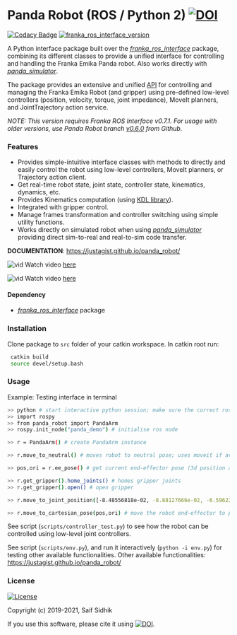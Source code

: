 # Panda Robot (ROS / Python 2) [![DOI](https://zenodo.org/badge/DOI/10.5281/zenodo.3747459.svg)](https://doi.org/10.5281/zenodo.3747459)

[![Codacy Badge](https://api.codacy.com/project/badge/Grade/104807d6e9d74377ac40c827d9d261e3)](https://www.codacy.com/manual/justagist/panda_robot?utm_source=github.com&amp;utm_medium=referral&amp;utm_content=justagist/panda_robot&amp;utm_campaign=Badge_Grade) [![franka_ros_interface_version](https://img.shields.io/badge/franka_ros_interface-v0.7.1-yellow.svg)](https://github.com/justagist/franka_ros_interface)

A Python interface package built over the [*franka_ros_interface*](https://github.com/justagist/franka_ros_interface) package, combining its different classes to provide a unified interface for controlling and handling the Franka Emika Panda robot. Also works directly with [*panda_simulator*](https://github.com/justagist/panda_simulator).

The package provides an extensive and unified [API](https://justagist.github.io/panda_robot/) for controlling and managing the Franka Emika Robot (and gripper) using pre-defined low-level controllers (position, velocity, torque, joint impedance), MoveIt planners, and JointTrajectory action service.

*NOTE: This version requires Franka ROS Interface v0.7.1. For usage with older versions, use Panda Robot branch [v0.6.0](https://github.com/justagist/panda_robot/tree/v0.6.0) from Github.*

### Features

- Provides simple-intuitive interface classes with methods to directly and easily control the robot using low-level controllers, MoveIt planners, or Trajectory action client.
- Get real-time robot state, joint state, controller state, kinematics, dynamics, etc.
- Provides Kinematics computation (using [KDL library](http://wiki.ros.org/kdl)).
- Integrated with gripper control.
- Manage frames transformation and controller switching using simple utility functions.
- Works directly on simulated robot when using [*panda_simulator*](https://github.com/justagist/panda_simulator) providing direct sim-to-real and real-to-sim code transfer.

**DOCUMENTATION**: https://justagist.github.io/panda_robot/

  ![vid](assets/panda_robot_demo.gif)
 Watch video [here](https://youtu.be/4bEVysUIvOY)

  ![vid](assets/panda_simulator.gif)
 Watch video [here](https://www.youtube.com/watch?v=NdSbXC0r7tU)

#### Dependency
- [*franka_ros_interface*](https://github.com/justagist/franka_ros_interface) package

### Installation

Clone package to `src` folder of your catkin workspace. In catkin root run:

```sh
 catkin build
 source devel/setup.bash
```

### Usage

Example: Testing interface in terminal

```bash
>> python # start interactive python session; make sure the correct ros workspace is sourced.
>> import rospy
>> from panda_robot import PandaArm
>> rospy.init_node("panda_demo") # initialise ros node

>> r = PandaArm() # create PandaArm instance

>> r.move_to_neutral() # moves robot to neutral pose; uses moveit if available, else JointTrajectory action client

>> pos,ori = r.ee_pose() # get current end-effector pose (3d position and orientation quaternion of end-effector frame in base frame)

>> r.get_gripper().home_joints() # homes gripper joints
>> r.get_gripper().open() # open gripper

>> r.move_to_joint_position([-8.48556818e-02, -8.88127666e-02, -6.59622769e-01, -1.57569726e+00, -4.82374882e-04,  2.15975946e+00,  4.36766917e-01]) # move robot to the specified pose

>> r.move_to_cartesian_pose(pos,ori) # move the robot end-effector to pose specified by 'pos','ori'
```

See script (`scripts/controller_test.py`) to see how the robot can be controlled using low-level joint controllers.

See script (`scripts/env.py`), and run it interactively (`python -i env.py`) for testing other available functionalities. Other available functionalities: https://justagist.github.io/panda_robot/

### License

[![License](https://img.shields.io/badge/License-Apache%202.0-blue.svg)](https://opensource.org/licenses/Apache-2.0)

Copyright (c) 2019-2021, Saif Sidhik

If you use this software, please cite it using [![DOI](https://zenodo.org/badge/DOI/10.5281/zenodo.3747413.svg)](https://doi.org/10.5281/zenodo.3747413).
